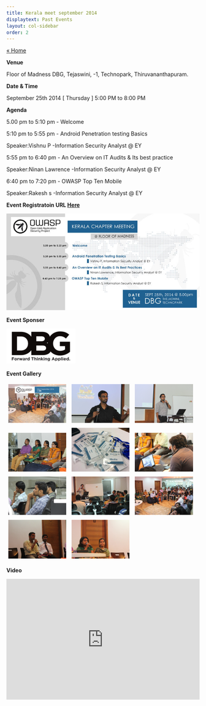 ```yaml
---
title: Kerala meet september 2014
displaytext: Past Events
layout: col-sidebar
order: 2
---
```

<a href="../index.html" class="previous">&laquo; Home</a>

**Venue**

   Floor of Madness DBG, Tejaswini, -1, Technopark, Thiruvananthapuram.

**Date & Time**

   September 25th 2014 [ Thursday ] 5:00 PM to 8:00 PM

**Agenda**

   5.00 pm to 5:10 pm - Welcome

   5:10 pm to 5:55 pm - Android Penetration testing Basics

   Speaker:Vishnu P -Information Security Analyst @ EY

   5:55 pm to 6:40 pm - An Overview on IT Audits & Its best practice

   Speaker:Ninan Lawrence -Information Security Analyst @ EY

   6:40 pm to 7:20 pm - OWASP Top Ten Mobile

   Speaker:Rakesh s -Information Security Analyst @ EY


**Event Registratoin URL [Here](https://www.eventbrite.com/e/owasp-kerala-meet-sep-2014-tickets-12971998597)**

<img src="/assets/images/Kerala_meet_sep_2014.jpg" alt="Kerala_meet_sep_2014" width="auto">

**Event Sponser**

<img src="/assets/images/Kerala_event_sponser_sep_2014.png" alt="Kerala_meet_sep_2014">

**Event Gallery**

<div class="col">
	<a href="/assets/images/Kerala_meet_sep_2014_1.png.jpeg" target="new"><img src="/assets/images/Kerala_meet_sep_2014_1.png.jpeg" style="display: inline-block;max-width: 98%;height: auto;width: 30%;margin: 1%;" alt="Audience" /></a>
	<a href="/assets/images/Kerala_meet_sep_2014_2.png.jpeg" target="new"><img src="/assets/images/Kerala_meet_sep_2014_2.png.jpeg" style="display: inline-block;max-width: 98%;height: auto;width: 30%;margin: 1%;" alt="Sajith Shetty - Welcome speech"/></a>
	<a href="/assets/images/Kerala_meet_sep_2014_3.png" target="new"><img src="/assets/images/Kerala_meet_sep_2014_3.png"  style="display: inline-block;max-width: 98%;height: auto;width: 30%;margin: 1%;" alt="Vishnu P - Delivering session"/></a>
</div>
<div class="col">
	<a href="/assets/images/Kerala_meet_sep_2014_4.png" target="new"><img src="/assets/images/Kerala_meet_sep_2014_4.png" style="display: inline-block;max-width: 98%;height: auto;width: 30%;margin: 1%;" alt="Audience" /></a>
	<a href="/assets/images/Kerala_meet_sep_2014_5.png" target="new"><img src="/assets/images/Kerala_meet_sep_2014_5.png" style="display: inline-block;max-width: 98%;height: auto;width: 30%;margin: 1%;" alt="Name Badges"/></a>
	<a href="/assets/images/Kerala_meet_sep_2014_6.png" target="new"><img src="/assets/images/Kerala_meet_sep_2014_6.png"  style="display: inline-block;max-width: 98%;height: auto;width: 30%;margin: 1%;" alt="Going live"/></a>
</div>
<div class="col">
	<a href="/assets/images/Kerala_meet_sep_2014_7.png" target="new"><img src="/assets/images/Kerala_meet_sep_2014_7.png" style="display: inline-block;max-width: 98%;height: auto;width: 30%;margin: 1%;" alt="Audience" /></a>
	<a href="/assets/images/Kerala_meet_sep_2014_8.png" target="new"><img src="/assets/images/Kerala_meet_sep_2014_8.png" style="display: inline-block;max-width: 98%;height: auto;width: 30%;margin: 1%;" alt="Name Badges"/></a>
	<a href="/assets/images/Kerala_meet_sep_2014_9.png" target="new"><img src="/assets/images/Kerala_meet_sep_2014_9.png"  style="display: inline-block;max-width: 98%;height: auto;width: 30%;margin: 1%;" alt="Going live"/></a>
</div>
<div class="col">
	<a href="/assets/images/Kerala_meet_sep_2014_10.png" target="new"><img src="/assets/images/Kerala_meet_sep_2014_10.png" style="display: inline-block;max-width: 98%;height: auto;width: 30%;margin: 1%;" alt="Audience" /></a>
	<a href="/assets/images/Kerala_meet_sep_2014_11.png" target="new"><img src="/assets/images/Kerala_meet_sep_2014_11.png" style="display: inline-block;max-width: 98%;height: auto;width: 30%;margin: 1%;" alt="Name Badges"/></a>
</div>

**Video**

<iframe width="100%" height="315" src="https://www.youtube.com/embed/HJ4YhUXnJ4s" frameborder="0" allow="accelerometer; autoplay; encrypted-media; gyroscope; picture-in-picture" allowfullscreen></iframe>